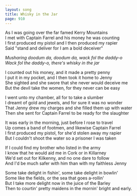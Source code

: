 ```yaml
---
layout: song
title: Whisky in the Jar
page: 910
---
```


As I was going over the far famed Kerry Mountains  
I met with Captain Farrel and his money he was counting   
I first produced my pistol and I then produced my rapier  
Said "stand and deliver for I am a bold deceiver"  

_Musharing doodum da, doodum da, wack fol the daddy-o  
Wack fol the daddy-o, there's whisky in the jar_  

I counted out his money, and it made a pretty penny  
I put it in my pocket, and I then took it home to Jenny  
She sighted and she swore that she never would deceive me  
But the devil take the women, for they never can be easy  

I went unto my chamber, all for to take a slumber  
I dreamt of gold and jewels, and for sure it was no wonder  
That Jenny drew my charges and she filled them up with water  
Then she sent for Captain Farrel to be ready for the slaughter  

It was early in the morning, just before I rose to travel  
Up comes a band of footmen, and likewise Captain Farrel  
I first produced my pistol, for she'd stolen away my rapier  
But I couldn't shoot the water so a prisoner I was taken  

If I could find my brother who listed in the army  
I know that he would aid me in Cork or in Killarney  
We'd set out for Kilkenny, and no one dare to follow  
And I'd be much safer with him than with my faithless Jenny  

Some take delight in fishin', some take delight in bowlin'  
Some like the fields, or the sea that goes a-rollin'  
But I take more delight now in the juice of the Barley  
Then to courtin' pretty maidens in the mornin' bright and early.  

